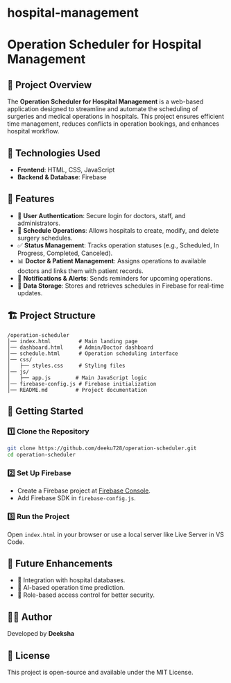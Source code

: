 # hospital-management
# Operation Scheduler for Hospital Management

## 📌 Project Overview
The **Operation Scheduler for Hospital Management** is a web-based application designed to streamline and automate the scheduling of surgeries and medical operations in hospitals. This project ensures efficient time management, reduces conflicts in operation bookings, and enhances hospital workflow.

## 🔧 Technologies Used
- **Frontend**: HTML, CSS, JavaScript
- **Backend & Database**: Firebase

## 🌟 Features
- 🏥 **User Authentication**: Secure login for doctors, staff, and administrators.
- 📅 **Schedule Operations**: Allows hospitals to create, modify, and delete surgery schedules.
- ✅ **Status Management**: Tracks operation statuses (e.g., Scheduled, In Progress, Completed, Canceled).
- 📊 **Doctor & Patient Management**: Assigns operations to available doctors and links them with patient records.
- 📢 **Notifications & Alerts**: Sends reminders for upcoming operations.
- 📁 **Data Storage**: Stores and retrieves schedules in Firebase for real-time updates.

## 🏗 Project Structure
```
/operation-scheduler
│── index.html         # Main landing page
│── dashboard.html     # Admin/Doctor dashboard
│── schedule.html      # Operation scheduling interface
│── css/
│   ├── styles.css     # Styling files
│── js/
│   ├── app.js        # Main JavaScript logic
│── firebase-config.js # Firebase initialization
│── README.md         # Project documentation
```

## 🚀 Getting Started
### 1️⃣ Clone the Repository
```sh
git clone https://github.com/deeku728/operation-scheduler.git
cd operation-scheduler
```
### 2️⃣ Set Up Firebase
- Create a Firebase project at [Firebase Console](https://console.firebase.google.com/).
- Add Firebase SDK in `firebase-config.js`.

### 3️⃣ Run the Project
Open `index.html` in your browser or use a local server like Live Server in VS Code.

## 📌 Future Enhancements
- 🔹 Integration with hospital databases.
- 🔹 AI-based operation time prediction.
- 🔹 Role-based access control for better security.

## 👨‍💻 Author
Developed by **Deeksha**

## 📜 License
This project is open-source and available under the MIT License.
